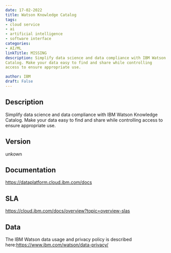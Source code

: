 ```yaml
---
date: 17-02-2022
title: Watson Knowledge Catalog
tags: 
- cloud service
- ai
- artificial intelligence
- software interface
categories: 
- AI/ML
linkTitle: MISSING
description: Simplify data science and data compliance with IBM Watson Knowledge
Catalog. Make your data easy to find and share while controlling
access to ensure appropriate use.

author: IBM
draft: False
---
```


## Description

Simplify data science and data compliance with IBM Watson Knowledge
Catalog. Make your data easy to find and share while controlling
access to ensure appropriate use.


## Version

unkown

## Documentation

https://dataplatform.cloud.ibm.com/docs

## SLA

https://cloud.ibm.com/docs/overview?topic=overview-slas

## Data

The IBM Watson data usage and privacy policy is described here:https://www.ibm.com/watson/data-privacy/
